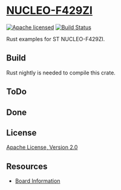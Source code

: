 # [NUCLEO-F429ZI](https://crates.io/crates/nucleo-f429zi)

[![Apache licensed](https://img.shields.io/badge/license-Apache-blue.svg)](http://www.apache.org/licenses/LICENSE-2.0)
[![Build Status](https://travis-ci.org/uwearzt/nucleo-f429zi.svg?branch=master)](https://travis-ci.org/uwearzt/nucleo-f429zi)

Rust examples for ST NUCLEO-F429ZI.

## Build

Rust nightly is needed to compile this crate.

## ToDo

## Done

## License

[Apache License, Version 2.0](http://www.apache.org/licenses/LICENSE-2.0)

## Resources

- [Board Information](https://os.mbed.com/platforms/ST-Nucleo-F429ZI/)
